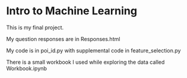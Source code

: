# Intro to Machine Learning

This is my final project. 

My question responses are in Responses.html

My code is in poi_id.py with supplemental code in feature_selection.py

There is a small workbook I used while exploring the data called Workbook.ipynb
